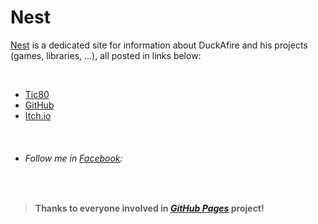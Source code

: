# Nest
[Nest](https://duckafire.github.io/nest "Click to visit the Nest")
is a dedicated site for information about DuckAfire and
his projects (games, libraries, ...), all posted in links below:

<br>

* [Tic80](https://tic80.com/dev?id=8700 "Tic80 games, tools, libs, ...")
* [GitHub](https://github.com/duckafire "Public projects")
* [Itch.io](https://duckafire.itch.io   "Only games")

<br>

* ###### Follow me in [*Facebook*](https://facebook.com/duckafire "Official profile"):

<br>

> **Thanks to everyone involved in [*GitHub Pages*](https://docs.github.com/en/pages/getting-started-with-github-pages/about-github-pages "See more about this amazing project") project!**
